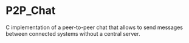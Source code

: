 # P2P_Chat
C implementation of a peer-to-peer chat that allows to send messages between connected systems without a central server.
